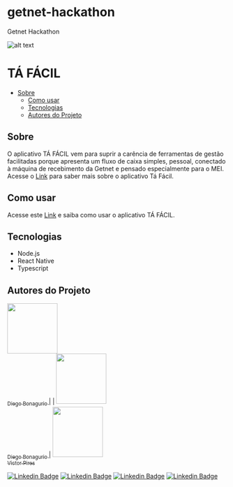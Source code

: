 # getnet-hackathon
Getnet Hackathon

![alt text](https://cdn.dribbble.com/users/2765294/screenshots/14378494/media/e581d45f9f2ddfc377458cfd391b8b9d.png)

# TÁ FÁCIL 

 * [Sobre](#Sobre)
   * [Como usar](#como-usar)
   * [Tecnologias](#Tecnologias)
   * [Autores do Projeto](#Autores-do-Projeto)


## Sobre

O aplicativo TÁ FÁCIL vem para suprir a carência de ferramentas de gestão facilitadas porque apresenta um fluxo de caixa simples, pessoal, conectado à máquina de recebimento da Getnet e pensado especialmente para o MEI. Acesse o [Link](https://www.youtube.com/watch?v=YAPXlRiD9cE&feature=youtu.be) para saber mais sobre o aplicativo Tá Fácil.

## Como usar

Acesse este [Link](https://www.youtube.com/watch?v=YZyJCT4kk7Y&feature=emb_logo) e saiba como usar o aplicativo TÁ FÁCIL.


## Tecnologias

* Node.js
* React Native
* Typescript


## Autores do Projeto
[<img border-radius=20 src="https://avatars1.githubusercontent.com/u/56571038?s=400&u=dfdd72f27d935b28e6aec6f2703492914ff350be&v=4" width=115 > <br> <sub> Diego Bonagurio </sub>](https://github.com/diegobonagurio) |
| [<img src="https://avatars1.githubusercontent.com/u/72770754?s=400&u=116c70b75a5a5358e1bfb2c23706a6e4755dcdb4&v=4" width=115 > <br> <sub> Diego Bonagurio </sub>](https://github.com/Andrea-Biavatti) | [<img src="https://avatars0.githubusercontent.com/u/62524099?s=400&u=af76502b597a2c51bd1329dcd8d8c6bb00939339&v=4" width=115 > <br> <sub> Victor Pires </sub>](https://github.com/Macfite)

[![Linkedin Badge](https://img.shields.io/badge/-Andréa-red?style=flat-square&logo=Linkedin&logoColor=white&link=https://www.linkedin.com/in/andr%C3%A9a-cristina-biavatti-79811a31/)](https://www.linkedin.com/in/andr%C3%A9a-cristina-biavatti-79811a31/) [![Linkedin Badge](https://img.shields.io/badge/-Diego-black?style=flat-square&logo=Linkedin&logoColor=white&link=https://br.linkedin.com/in/diego-ciuldim-bonagurio-a42940196)](https://br.linkedin.com/in/diego-ciuldim-bonagurio-a42940196) [![Linkedin Badge](https://img.shields.io/badge/-Victor-purple?style=flat-square&logo=Linkedin&logoColor=white&link=https://www.linkedin.com/in/victorpires04/)](https://www.linkedin.com/in/victorpires04/) 
[![Linkedin Badge](https://img.shields.io/badge/-Rafael-blue?style=flat-square&logo=Instagram&logoColor=white)](https://www.instagram.com/rodrigueslaporta/)
